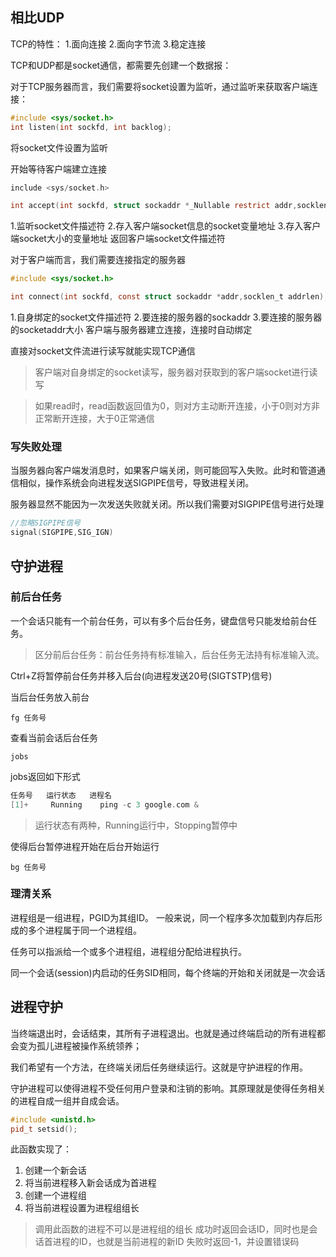 ## 相比UDP

TCP的特性：
1.面向连接
2.面向字节流
3.稳定连接

TCP和UDP都是socket通信，都需要先创建一个数据报：

对于TCP服务器而言，我们需要将socket设置为监听，通过监听来获取客户端连接：
```C
#include <sys/socket.h>
int listen(int sockfd, int backlog);
```
将socket文件设置为监听

开始等待客户端建立连接
```C
include <sys/socket.h>

int accept(int sockfd, struct sockaddr *_Nullable restrict addr,socklen_t *_Nullable restrict addrlen);
```
1.监听socket文件描述符
2.存入客户端socket信息的socket变量地址
3.存入客户端socket大小的变量地址
返回客户端socket文件描述符

对于客户端而言，我们需要连接指定的服务器
```c
#include <sys/socket.h>

int connect(int sockfd, const struct sockaddr *addr,socklen_t addrlen);
```
1.自身绑定的socket文件描述符
2.要连接的服务器的sockaddr
3.要连接的服务器的socketaddr大小
客户端与服务器建立连接，连接时自动绑定


直接对socket文件流进行读写就能实现TCP通信
> 客户端对自身绑定的socket读写，服务器对获取到的客户端socket进行读写

>如果read时，read函数返回值为0，则对方主动断开连接，小于0则对方非正常断开连接，大于0正常通信

### 写失败处理

当服务器向客户端发消息时，如果客户端关闭，则可能回写入失败。此时和管道通信相似，操作系统会向进程发送SIGPIPE信号，导致进程关闭。

服务器显然不能因为一次发送失败就关闭。所以我们需要对SIGPIPE信号进行处理

```C
//忽略SIGPIPE信号
signal(SIGPIPE,SIG_IGN)
```

## 守护进程

### 前后台任务

一个会话只能有一个前台任务，可以有多个后台任务，键盘信号只能发给前台任务。
>区分前后台任务：前台任务持有标准输入，后台任务无法持有标准输入流。

Ctrl+Z将暂停前台任务并移入后台(向进程发送20号(SIGTSTP)信号)

当后台任务放入前台
```shell
fg 任务号
```

查看当前会话后台任务
```shell
jobs
```
jobs返回如下形式
```C
任务号   运行状态   进程名
[1]+     Running    ping -c 3 google.com &
```
>运行状态有两种，Running运行中，Stopping暂停中

使得后台暂停进程开始在后台开始运行
```shell
bg 任务号
```

### 理清关系

进程组是一组进程，PGID为其组ID。
一般来说，同一个程序多次加载到内存后形成的多个进程属于同一个进程组。

任务可以指派给一个或多个进程组，进程组分配给进程执行。

同一个会话(session)内启动的任务SID相同，每个终端的开始和关闭就是一次会话

## 进程守护

当终端退出时，会话结束，其所有子进程退出。也就是通过终端启动的所有进程都会变为孤儿进程被操作系统领养；

我们希望有一个方法，在终端关闭后任务继续运行。这就是守护进程的作用。

守护进程可以使得进程不受任何用户登录和注销的影响。其原理就是使得任务相关的进程自成一组并自成会话。

```C++
#include <unistd.h>
pid_t setsid();
```
此函数实现了：
1. 创建一个新会话
2. 将当前进程移入新会话成为首进程
3. 创建一个进程组
4. 将当前进程设置为进程组组长

>调用此函数的进程不可以是进程组的组长
>成功时返回会话ID，同时也是会话首进程的ID，也就是当前进程的新ID
>失败时返回-1，并设置错误码




